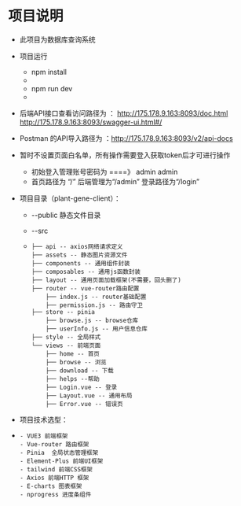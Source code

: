 # 项目说明

- 此项目为数据库查询系统



- 项目运行
  - npm install 
  - 
  - npm run dev
  - 

  


- 后端API接口查看访问路径为 ： http://175.178.9.163:8093/doc.html
                        http://175.178.9.163:8093/swagger-ui.html#/
- Postman 的API导入路径为 ：http://175.178.9.163:8093/v2/api-docs
- 暂时不设置页面白名单，所有操作需要登入获取token后才可进行操作
  - 初始登入管理账号密码为  ====》  admin  admin
  - 首页路径为 “/”   后端管理为“/admin” 登录路径为“/login”

  

- 项目目录（plant-gene-client）：

  - --public  静态文件目录

  - --src

  - ```
    ├── api -- axios网络请求定义
    ├── assets -- 静态图片资源文件
    ├── components -- 通用组件封装
    ├── composables -- 通用js函数封装
    ├── layout -- 通用页面加载框架(不需要，回头删了)
    ├── router -- vue-router路由配置
        ├── index.js -- router基础配置
        ├── permission.js -- 路由守卫
    ├── store -- pinia
        ├── browse.js -- browse仓库
        ├── userInfo.js -- 用户信息仓库
    ├── style -- 全局样式
    └── views -- 前端页面
        ├── home -- 首页
        ├── browse -- 浏览
        ├── download -- 下载
        ├── helps --帮助
        ├── Login.vue -- 登录
        ├── Layout.vue -- 通用布局
        ├── Error.vue -- 错误页
    ```

- 项目技术选型：

- ```
  - VUE3 前端框架
  - Vue-router 路由框架
  - Pinia  全局状态管理框架
  - Element-Plus 前端UI框架
  - tailwind 前端CSS框架
  - Axios 前端HTTP 框架
  - E-charts 图表框架
  - nprogress 进度条组件
  
  ```

  

  

  

